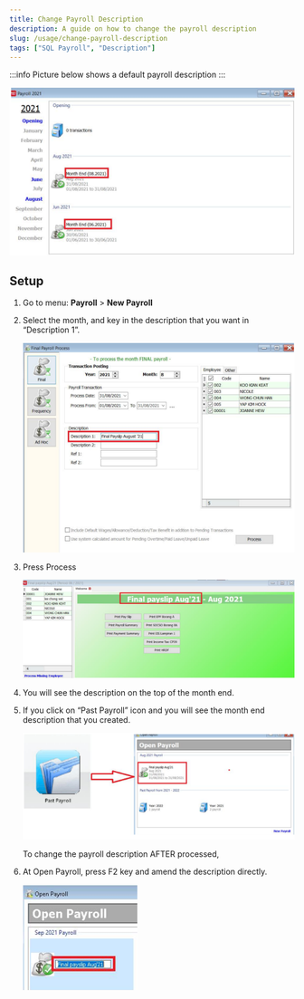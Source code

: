 ```yaml
---
title: Change Payroll Description
description: A guide on how to change the payroll description
slug: /usage/change-payroll-description
tags: ["SQL Payroll", "Description"]
---
```


:::info
Picture below shows a default payroll description
:::

![default](../../static/img/usage/change-payroll-description/default.png)

## Setup

1. Go to menu: **Payroll** > **New Payroll**

2. Select the month, and key in the description that you want in “Description 1”.

    ![description](../../static/img/usage/change-payroll-description/description.png)

3. Press Process

    ![process](../../static/img/usage/change-payroll-description/process.png)

4. You will see the description on the top of the month end.

5. If you click on “Past Payroll” icon and you will see the month end description that you created.

    ![result](../../static/img/usage/change-payroll-description/result.png)

    To change the payroll description AFTER processed,

6. At Open Payroll, press F2 key and amend the description directly.

    ![after-process-change](../../static/img/usage/change-payroll-description/after-process-change.png)
